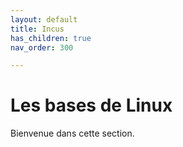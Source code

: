 ```yaml
---
layout: default
title: Incus
has_children: true
nav_order: 300

---
```


# Les bases de Linux

Bienvenue dans cette section.
